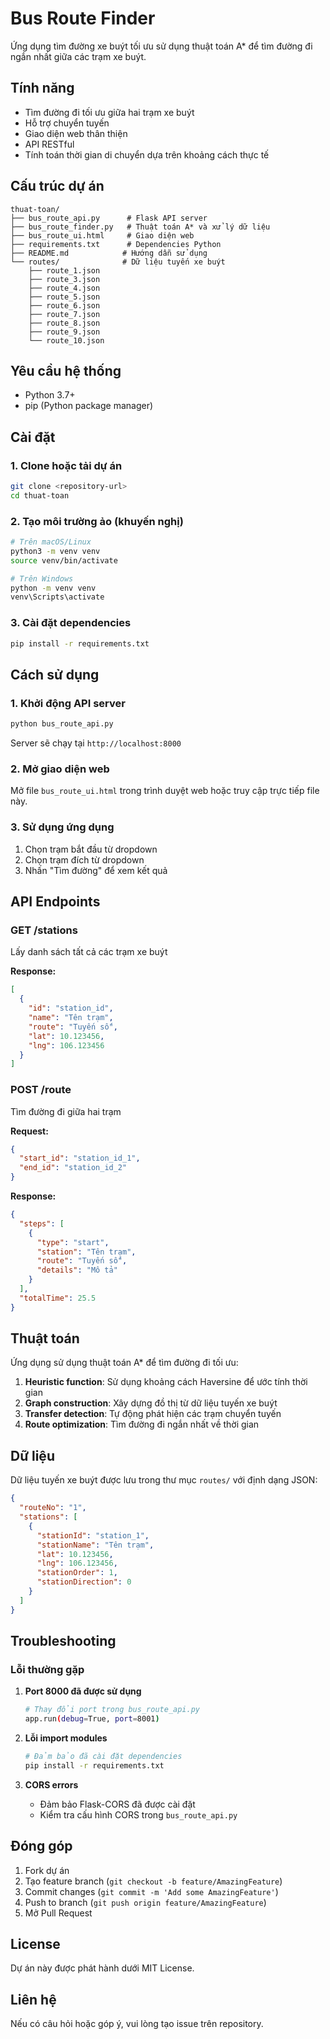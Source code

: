 # Bus Route Finder

Ứng dụng tìm đường xe buýt tối ưu sử dụng thuật toán A* để tìm đường đi ngắn nhất giữa các trạm xe buýt.

## Tính năng

- Tìm đường đi tối ưu giữa hai trạm xe buýt
- Hỗ trợ chuyển tuyến
- Giao diện web thân thiện
- API RESTful
- Tính toán thời gian di chuyển dựa trên khoảng cách thực tế

## Cấu trúc dự án

```
thuat-toan/
├── bus_route_api.py      # Flask API server
├── bus_route_finder.py   # Thuật toán A* và xử lý dữ liệu
├── bus_route_ui.html     # Giao diện web
├── requirements.txt      # Dependencies Python
├── README.md            # Hướng dẫn sử dụng
└── routes/              # Dữ liệu tuyến xe buýt
    ├── route_1.json
    ├── route_3.json
    ├── route_4.json
    ├── route_5.json
    ├── route_6.json
    ├── route_7.json
    ├── route_8.json
    ├── route_9.json
    └── route_10.json
```

## Yêu cầu hệ thống

- Python 3.7+
- pip (Python package manager)

## Cài đặt

### 1. Clone hoặc tải dự án

```bash
git clone <repository-url>
cd thuat-toan
```

### 2. Tạo môi trường ảo (khuyến nghị)

```bash
# Trên macOS/Linux
python3 -m venv venv
source venv/bin/activate

# Trên Windows
python -m venv venv
venv\Scripts\activate
```

### 3. Cài đặt dependencies

```bash
pip install -r requirements.txt
```

## Cách sử dụng

### 1. Khởi động API server

```bash
python bus_route_api.py
```

Server sẽ chạy tại `http://localhost:8000`

### 2. Mở giao diện web

Mở file `bus_route_ui.html` trong trình duyệt web hoặc truy cập trực tiếp file này.

### 3. Sử dụng ứng dụng

1. Chọn trạm bắt đầu từ dropdown
2. Chọn trạm đích từ dropdown
3. Nhấn "Tìm đường" để xem kết quả

## API Endpoints

### GET /stations
Lấy danh sách tất cả các trạm xe buýt

**Response:**
```json
[
  {
    "id": "station_id",
    "name": "Tên trạm",
    "route": "Tuyến số",
    "lat": 10.123456,
    "lng": 106.123456
  }
]
```

### POST /route
Tìm đường đi giữa hai trạm

**Request:**
```json
{
  "start_id": "station_id_1",
  "end_id": "station_id_2"
}
```

**Response:**
```json
{
  "steps": [
    {
      "type": "start",
      "station": "Tên trạm",
      "route": "Tuyến số",
      "details": "Mô tả"
    }
  ],
  "totalTime": 25.5
}
```

## Thuật toán

Ứng dụng sử dụng thuật toán A* để tìm đường đi tối ưu:

1. **Heuristic function**: Sử dụng khoảng cách Haversine để ước tính thời gian
2. **Graph construction**: Xây dựng đồ thị từ dữ liệu tuyến xe buýt
3. **Transfer detection**: Tự động phát hiện các trạm chuyển tuyến
4. **Route optimization**: Tìm đường đi ngắn nhất về thời gian

## Dữ liệu

Dữ liệu tuyến xe buýt được lưu trong thư mục `routes/` với định dạng JSON:

```json
{
  "routeNo": "1",
  "stations": [
    {
      "stationId": "station_1",
      "stationName": "Tên trạm",
      "lat": 10.123456,
      "lng": 106.123456,
      "stationOrder": 1,
      "stationDirection": 0
    }
  ]
}
```

## Troubleshooting

### Lỗi thường gặp

1. **Port 8000 đã được sử dụng**
   ```bash
   # Thay đổi port trong bus_route_api.py
   app.run(debug=True, port=8001)
   ```

2. **Lỗi import modules**
   ```bash
   # Đảm bảo đã cài đặt dependencies
   pip install -r requirements.txt
   ```

3. **CORS errors**
   - Đảm bảo Flask-CORS đã được cài đặt
   - Kiểm tra cấu hình CORS trong `bus_route_api.py`

## Đóng góp

1. Fork dự án
2. Tạo feature branch (`git checkout -b feature/AmazingFeature`)
3. Commit changes (`git commit -m 'Add some AmazingFeature'`)
4. Push to branch (`git push origin feature/AmazingFeature`)
5. Mở Pull Request

## License

Dự án này được phát hành dưới MIT License.

## Liên hệ

Nếu có câu hỏi hoặc góp ý, vui lòng tạo issue trên repository.

